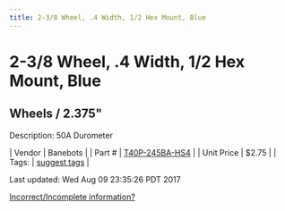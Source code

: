 ```yaml
---
title: 2-3/8 Wheel, .4 Width, 1/2 Hex Mount, Blue
---
```


# 2-3/8 Wheel, .4 Width, 1/2 Hex Mount, Blue
## Wheels / 2.375"
Description: 	50A Durometer 

| Vendor | Banebots | 
| Part # | [T40P-245BA-HS4](http://www.banebots.com/category/T40P-2375.html) | 
| Unit Price | $2.75 | 
| Tags: | [suggest tags](https://docs.google.com/forms/d/e/1FAIpQLSeWyY8v3RgOty-MyWmh9U0iivNYN_molChYyS-0U-o-kOAv_g/viewform) | 

Last updated: Wed Aug 09 23:35:26 PDT 2017

 [Incorrect/Incomplete information?](https://docs.google.com/forms/d/e/1FAIpQLSeWyY8v3RgOty-MyWmh9U0iivNYN_molChYyS-0U-o-kOAv_g/viewform)